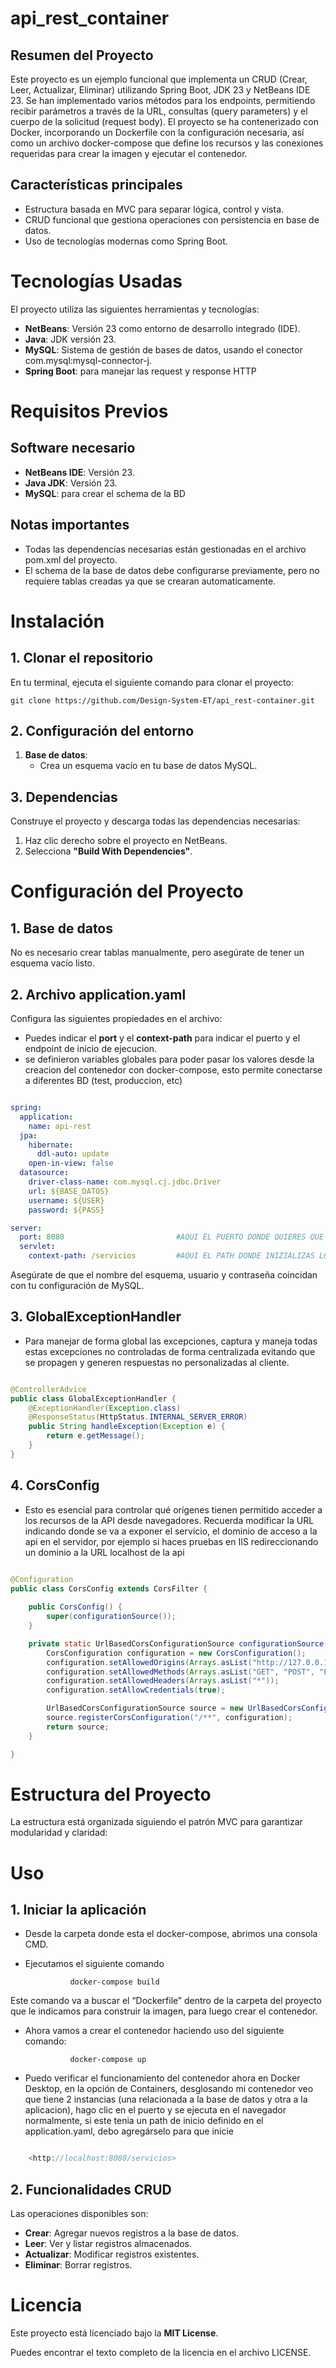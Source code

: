# api_rest_container

## Resumen del Proyecto

Este proyecto es un ejemplo funcional que implementa un CRUD (Crear, Leer, Actualizar, Eliminar) utilizando Spring Boot, JDK 23 y NetBeans IDE 23. Se han implementado varios métodos para los endpoints, permitiendo recibir parámetros a través de la URL, consultas (query parameters) y el cuerpo de la solicitud (request body).
El proyecto se ha contenerizado con Docker, incorporando un Dockerfile con la configuración necesaria, así como un archivo docker-compose que define los recursos y las conexiones requeridas para crear la imagen y ejecutar el contenedor.

## Características principales

- Estructura basada en MVC para separar lógica, control y vista.
- CRUD funcional que gestiona operaciones con persistencia en base de datos.
- Uso de tecnologías modernas como Spring Boot.
# Tecnologías Usadas

El proyecto utiliza las siguientes herramientas y tecnologías:

- **NetBeans**: Versión 23 como entorno de desarrollo integrado (IDE).
- **Java**: JDK versión 23.
- **MySQL**: Sistema de gestión de bases de datos, usando el conector com.mysql:mysql-connector-j.
- **Spring Boot**: para manejar las request y response HTTP

# Requisitos Previos
## Software necesario

- **NetBeans IDE**: Versión 23.
- **Java JDK**: Versión 23.
- **MySQL**: para crear el schema de la BD

## Notas importantes

- Todas las dependencias necesarias están gestionadas en el archivo pom.xml del proyecto.
- El schema de la base de datos debe configurarse previamente, pero no requiere tablas creadas ya que se crearan automaticamente.

# Instalación
## 1\. Clonar el repositorio
En tu terminal, ejecuta el siguiente comando para clonar el proyecto:

```
git clone https://github.com/Design-System-ET/api_rest-container.git
```

## 2\. Configuración del entorno
1. **Base de datos**:
    - Crea un esquema vacío en tu base de datos MySQL.

## 3\. Dependencias

Construye el proyecto y descarga todas las dependencias necesarias:

1. Haz clic derecho sobre el proyecto en NetBeans.
2. Selecciona **"Build With Dependencies"**.

# Configuración del Proyecto

## 1\. Base de datos

No es necesario crear tablas manualmente, pero asegúrate de tener un esquema vacío listo.

## 2\. Archivo application.yaml

Configura las siguientes propiedades en el archivo:
- Puedes indicar el **port** y el **context-path** para indicar el puerto y el endpoint de inicio de ejecucion.
- se definieron variables globales para poder pasar los valores desde la creacion del contenedor con docker-compose, esto permite conectarse a diferentes BD (test, produccion, etc)

```yml

spring:
  application:
    name: api-rest
  jpa:
    hibernate:
      ddl-auto: update
    open-in-view: false
  datasource:
    driver-class-name: com.mysql.cj.jdbc.Driver
    url: ${BASE_DATOS}
    username: ${USER}
    password: ${PASS}

server:
  port: 8080                         #AQUI EL PUERTO DONDE QUIERES QUE SE EJECUTE EL TOMCAT INTERNO
  servlet:
    context-path: /servicios         #AQUI EL PATH DONDE INIZIALIZAS LOS CONTROLLERS EJ: localhost:8080/servicios/

```

Asegúrate de que el nombre del esquema, usuario y contraseña coincidan con tu configuración de MySQL.

## 3\. GlobalExceptionHandler
- Para manejar de forma global las excepciones, captura y maneja todas estas excepciones no controladas de forma centralizada evitando que se propagen y generen respuestas no personalizadas al cliente.

```java

@ControllerAdvice
public class GlobalExceptionHandler {
    @ExceptionHandler(Exception.class)
    @ResponseStatus(HttpStatus.INTERNAL_SERVER_ERROR)
    public String handleException(Exception e) {
        return e.getMessage();
    }
}

```

## 4\. CorsConfig
- Esto es esencial para controlar qué orígenes tienen permitido acceder a los recursos de la API desde navegadores. Recuerda modificar la URL indicando donde se va a exponer el servicio, el dominio de acceso a la api en el servidor, por ejemplo si haces pruebas en IIS redireccionando un dominio a la URL localhost de la api

```java

@Configuration
public class CorsConfig extends CorsFilter {
	
	public CorsConfig() {
        super(configurationSource());
    }

    private static UrlBasedCorsConfigurationSource configurationSource() {
        CorsConfiguration configuration = new CorsConfiguration();
        configuration.setAllowedOrigins(Arrays.asList("http://127.0.0.1:5500", "http:URL-DONDE-SE-EXPONGA-EL-SERVICIO"));
        configuration.setAllowedMethods(Arrays.asList("GET", "POST", "PUT", "DELETE"));
        configuration.setAllowedHeaders(Arrays.asList("*"));
        configuration.setAllowCredentials(true);

        UrlBasedCorsConfigurationSource source = new UrlBasedCorsConfigurationSource();
        source.registerCorsConfiguration("/**", configuration);
        return source;
    }

}

```


# Estructura del Proyecto

La estructura está organizada siguiendo el patrón MVC para garantizar modularidad y claridad:


# Uso
## 1\. Iniciar la aplicación
- Desde la carpeta donde esta el docker-compose, abrimos una consola CMD.
- Ejecutamos el siguiente comando

                docker-compose build
Este comando va a buscar el “Dockerfile” dentro de la carpeta del proyecto que le indicamos para construir la imagen, para luego crear el contenedor.

- Ahora vamos a crear el contenedor haciendo uso del siguiente comando:

                docker-compose up
- Puedo verificar el funcionamiento del contenedor ahora en Docker Desktop, en la opción de Containers, desglosando mi contenedor veo que tiene 2 instancias (una relacionada a la base de datos y otra a la aplicacion), hago clic en el puerto y se ejecuta en el navegador normalmente, si este tenia un path de inicio definido en el application.yaml, debo agregárselo para que inicie

```java

	<http://localhost:8080/servicios>

```

## 2\. Funcionalidades CRUD
Las operaciones disponibles son:

- **Crear**: Agregar nuevos registros a la base de datos.
- **Leer**: Ver y listar registros almacenados.
- **Actualizar**: Modificar registros existentes.
- **Eliminar**: Borrar registros.


# Licencia
Este proyecto está licenciado bajo la **MIT License**.

Puedes encontrar el texto completo de la licencia en el archivo LICENSE.
